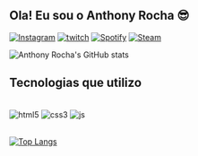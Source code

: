 ## Ola! Eu sou o Anthony Rocha   😎

[![Instagram](https://img.shields.io/badge/Instagram-E4405F?style=for-the-badge&logo=instagram&logoColor=white)](https://www.instagram.com/rochaanthony_/)
[![twitch](https://img.shields.io/badge/Twitch-9146FF?style=for-the-badge&logo=twitch&logoColor=white)](https://www.twitch.tv/rochaap1)
[![Spotify](https://img.shields.io/badge/Spotify-1ED760?&style=for-the-badge&logo=spotify&logoColor=white)](https://open.spotify.com/user/m1qff52154q4la7jwj7abxvmy)
[![Steam](https://img.shields.io/badge/Steam-000000?style=for-the-badge&logo=steam&logoColor=white)](https://steamcommunity.com/id/AnthonyRocha951/)

![Anthony Rocha's GitHub stats](https://github-readme-stats.vercel.app/api?username=AnthonyRocha951&show_icons=true&theme=dark)

## Tecnologias que utilizo

<div style="display: inline_block"><br/>
 <img align="center" alt="html5" src="https://img.shields.io/badge/HTML5-E34F26?style=for-the-badge&logo=html5&logoColor=white" />
 <img align="center" alt="css3" src="https://img.shields.io/badge/CSS3-1572B6?style=for-the-badge&logo=css3&logoColor=white" />
 <img align="center" alt="js" src="https://img.shields.io/badge/JavaScript-F7DF1E?style=for-the-badge&logo=javascript&logoColor=black" />
 </div> <br>
 
 [![Top Langs](https://github-readme-stats.vercel.app/api/top-langs/?username=AnthonyRocha951&layout=compact)](https://github.com/anuraghazra/github-readme-stats)

